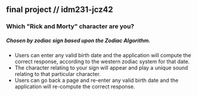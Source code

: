 ## final project // idm231-jcz42

### Which "Rick and Morty" character are you? 
##### Chosen by zodiac sign based upon the Zodiac Algorithm.

- Users can enter any valid birth date and the application will compute the correct response, according to the western zodiac system for that date.
- The character relating to your sign will appear and play a unique sound relating to that particular character.
- Users can go back a page and re-enter any valid birth date and the application will re-compute the correct response.